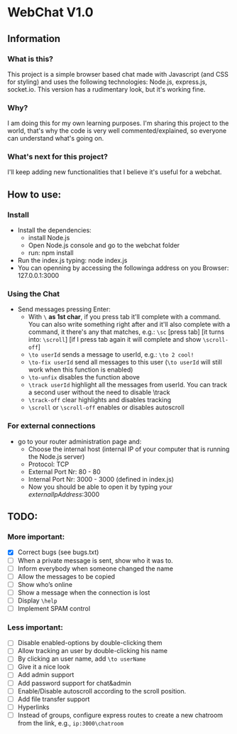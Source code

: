 # WebChat V1.0
## Information
### What is this?
This project is a simple browser based chat made with Javascript (and CSS for styling) and uses the following technologies: Node.js, express.js, socket.io.
This version has a rudimentary look, but it's working fine.

### Why?
I am doing this for my own learning purposes. I'm sharing this project to the world, that's why the code is very well commented/explained, so everyone can understand what's going on.

### What's next for this project?
I'll keep adding new functionalities that I believe it's useful for a webchat.

## How to use:
### Install
- Install the dependencies:
  - install Node.js
  - Open Node.js console and go to the webchat folder
  - run: npm install
- Run the index.js typing: node index.js
- You can openning by accessing the followinga address on you Browser: 127.0.0.1:3000
### Using the Chat
- Send messages pressing Enter:
  - With `\` **as 1st char**, if you press tab it'll complete with a command. You can also write something
  right after and it'll also complete with a command, it there's any that matches, e.g.: `\sc` [press tab] [it turns into: `\scroll`] [if I press tab again it will complete and show `\scroll-off`]
  - `\to userId` sends a message to userId, e.g.: `\to 2 cool!`
  - `\to-fix userId` send all messages to this user (`\to userId` will still work when this function is
  enabled)
  - `\to-unfix` disables the function above
  - `\track userId` highlight all the messages from userId. You can track a second user without the need to disable \track
  - `\track-off` clear highlights and disables tracking
  - `\scroll` or `\scroll-off` enables or disables autoscroll
### For external connections
- go to your router administration page and:
  - Choose the internal host (internal IP of your computer that is running the Node.js server)
  - Protocol: TCP
  - External Port Nr: 80 - 80
  - Internal Port Nr: 3000 - 3000 (defined in index.js)
  - Now you should be able to open it by typing your *externalIpAddress*:3000

## TODO:
### More important:
- [X] Correct bugs (see bugs.txt)
- [ ] When a private message is sent, show who it was to.
- [ ] Inform everybody when someone changed the name
- [ ] Allow the messages to be copied
- [ ] Show who’s online
- [ ] Show a message when the connection is lost
- [ ] Display `\help`
- [ ] Implement SPAM control
### Less important:
- [ ] Disable enabled-options by double-clicking them
- [ ] Allow tracking an user by double-clicking his name
- [ ] By clicking an user name, add `\to userName `
- [ ] Give it a nice look
- [ ] Add admin support
- [ ] Add password support for chat&admin
- [ ] Enable/Disable autoscroll according to the scroll position.
- [ ] Add file transfer support
- [ ] Hyperlinks
- [ ] Instead of groups, configure express routes to create a new chatroom from the link, e.g., `ip:3000\chatroom`
